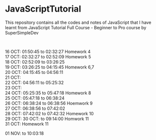 # JavaScriptTutorial
This repository contains all the codes and notes of JavaScript that I have learnt from JavaScript Tutorial Full Course - Beginner to Pro course by SuperSimpleDev

<br>

16 OCT:  01:50:45 to 02:32:27  Homework 4   <br>
17 OCT:  02:32:27 to 02:52:09  Homework 5   <br>
18 OCT:  02:52:09 to 03:26:25               <br>
19 OCT:  03:26:25 to 04:15:45  Homework 6,7 <br>
20 OCT:  04:15:45 to 04:56:11               <br>
21 OCT:                                     <br>
22 OCT:  04:56:11 to 05:25:32               <br>
23 OCT:                                     <br>
24 OCT:  05:25:35 to 05:47:18  Homework 8   <br>
25 OCT:  05:47:18 to 06:38:24               <br>
26 OCT:  06:38:24 to 06:38:56  Hoemwork 9   <br>
27 OCT:  06:38:56 to 07:42:02               <br>
28 OCT:  07:42:02 to 07:42:32  Homework 10  <br>
29 OCT:
30 OCT:           to 09:14:00  Homwork 11   <br>
31 OCT:                        Homework 11  <br>

01 NOV:           to 10:03:18   <br>